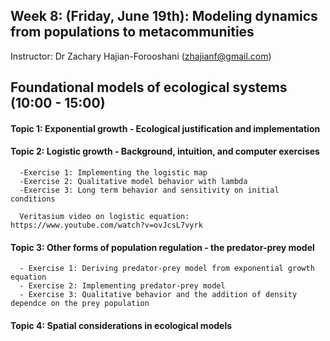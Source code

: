 ## Week 8: (Friday, June 19th): Modeling dynamics from populations to metacommunities

Instructor: Dr Zachary Hajian-Forooshani (zhajianf@gmail.com)


## Foundational models of ecological systems (10:00 - 15:00)

#### Topic 1: Exponential growth - Ecological justification and implementation 
      
#### Topic 2: Logistic growth - Background, intuition, and computer exercises  
      -Exercise 1: Implementing the logistic map
      -Exercise 2: Qualitative model behavior with lambda  
      -Exercise 3: Long term behavior and sensitivity on initial conditions  
      
      Veritasium video on logistic equation: https://www.youtube.com/watch?v=ovJcsL7vyrk 
      
#### Topic 3: Other forms of population regulation - the predator-prey model
      - Exercise 1: Deriving predator-prey model from exponential growth equation
      - Exercise 2: Implementing predator-prey model
      - Exercise 3: Qualitative behavior and the addition of density dependce on the prey population
      
#### Topic 4: Spatial considerations in ecological models 
      
